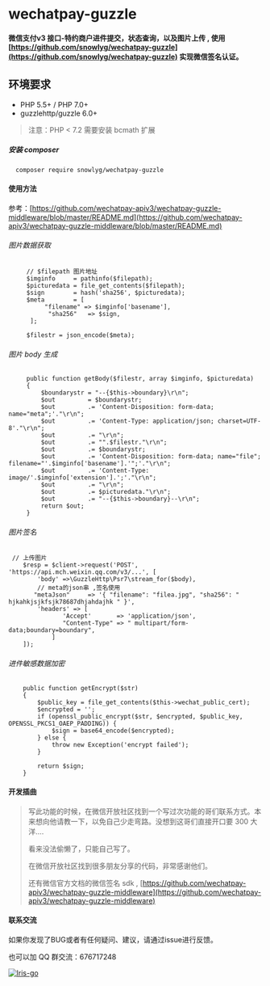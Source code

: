 # wechatpay-guzzle

#### 微信支付v3 接口-特约商户进件提交，状态查询，以及图片上传 ,  使用 [https://github.com/snowlyg/wechatpay-guzzle](https://github.com/snowlyg/wechatpay-guzzle) 实现微信签名认证。

## 环境要求

+ PHP 5.5+ / PHP 7.0+
+ guzzlehttp/guzzle 6.0+

> 注意：PHP < 7.2 需要安装 bcmath 扩展
>

##### 安装  composer
```shell script
  composer require snowlyg/wechatpay-guzzle
```


#### 使用方法
参考：[https://github.com/wechatpay-apiv3/wechatpay-guzzle-middleware/blob/master/README.md](https://github.com/wechatpay-apiv3/wechatpay-guzzle-middleware/blob/master/README.md)

###### 图片数据获取
```
     // $filepath 图片地址
     $imginfo     = pathinfo($filepath);
     $picturedata = file_get_contents($filepath);
     $sign        = hash('sha256', $picturedata);
     $meta        = [
          "filename" => $imginfo['basename'],
           "sha256"   => $sign,
      ];

     $filestr = json_encode($meta);
```

###### 图片 body 生成
```
     public function getBody($filestr, array $imginfo, $picturedata)
     {
         $boundarystr = "--{$this->boundary}\r\n";
         $out         = $boundarystr;
         $out         .= 'Content-Disposition: form-data; name="meta";'."\r\n";
         $out         .= 'Content-Type: application/json; charset=UTF-8'."\r\n";
         $out         .= "\r\n";
         $out         .= "".$filestr."\r\n";
         $out         .= $boundarystr;
         $out         .= 'Content-Disposition: form-data; name="file"; filename="'.$imginfo['basename'].'";'."\r\n";
         $out         .= 'Content-Type: image/'.$imginfo['extension'].';'."\r\n";
         $out         .= "\r\n";
         $out         .= $picturedata."\r\n";
         $out         .= "--{$this->boundary}--\r\n";
         return $out;
     }
```

###### 图片签名
```
 // 上传图片
    $resp = $client->request('POST', 'https://api.mch.weixin.qq.com/v3/...', [
        'body' =>\GuzzleHttp\Psr7\stream_for($body),
        // meta的json串 ,签名使用
       "metaJson"     => '{ "filename": "filea.jpg", "sha256": " hjkahkjsjkfsjk78687dhjahdajhk " }',
        'headers' => [ 
               'Accept'       => 'application/json',
               "Content-Type" => " multipart/form-data;boundary=boundary",
            ]
    ]);
```


###### 进件敏感数据加密
```
    public function getEncrypt($str)
    {
        $public_key = file_get_contents($this->wechat_public_cert);
        $encrypted = '';
        if (openssl_public_encrypt($str, $encrypted, $public_key, OPENSSL_PKCS1_OAEP_PADDING)) {
            $sign = base64_encode($encrypted);
        } else {
            throw new Exception('encrypt failed');
        }

        return $sign;
    }

```

#### 开发插曲

> 写此功能的时候，在微信开放社区找到一个写过次功能的哥们联系方式。本来想向他请教一下，以免自己少走弯路。没想到这哥们直接开口要 300 大洋....
>
> 看来没法偷懒了，只能自己写了。
>
> 在微信开放社区找到很多朋友分享的代码，非常感谢他们。
>
> 还有微信官方文档的微信签名 sdk , [https://github.com/wechatpay-apiv3/wechatpay-guzzle-middleware](https://github.com/wechatpay-apiv3/wechatpay-guzzle-middleware) 
>



#### 联系交流
如果你发现了BUG或者有任何疑问、建议，请通过issue进行反馈。

也可以加 QQ 群交流：676717248

<a target="_blank" href="//shang.qq.com/wpa/qunwpa?idkey=cc99ccf86be594e790eacc91193789746af7df4a88e84fe949e61e5c6d63537c"><img border="0" src="http://pub.idqqimg.com/wpa/images/group.png" alt="Iris-go" title="Iris-go"></a>




